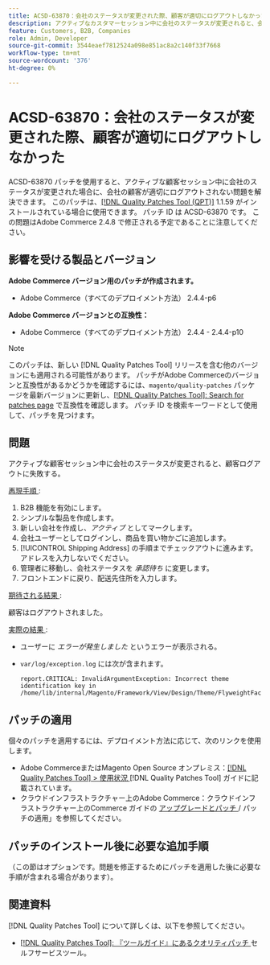 ```yaml
---
title: ACSD-63870：会社のステータスが変更された際、顧客が適切にログアウトしなかった
description: アクティブなカスタマーセッション中に会社のステータスが変更されると、会社の顧客が適切にログアウトされないAdobe Commerceの問題を修正するために、ACSD-63870 パッチを適用します。
feature: Customers, B2B, Companies
role: Admin, Developer
source-git-commit: 3544eaef7812524a098e851ac8a2c140f33f7668
workflow-type: tm+mt
source-wordcount: '376'
ht-degree: 0%

---
```



# ACSD-63870：会社のステータスが変更された際、顧客が適切にログアウトしなかった

ACSD-63870 パッチを使用すると、アクティブな顧客セッション中に会社のステータスが変更された場合に、会社の顧客が適切にログアウトされない問題を解決できます。 このパッチは、[[!DNL Quality Patches Tool (QPT)]](/help/tools/quality-patches-tool/quality-patches-tool-to-self-serve-quality-patches.md) 1.1.59 がインストールされている場合に使用できます。 パッチ ID は ACSD-63870 です。 この問題はAdobe Commerce 2.4.8 で修正される予定であることに注意してください。

## 影響を受ける製品とバージョン

**Adobe Commerce バージョン用のパッチが作成されます。**

* Adobe Commerce（すべてのデプロイメント方法） 2.4.4-p6

**Adobe Commerce バージョンとの互換性：**

* Adobe Commerce（すべてのデプロイメント方法） 2.4.4 - 2.4.4-p10

>[!NOTE]
>
>このパッチは、新しい [!DNL Quality Patches Tool] リリースを含む他のバージョンにも適用される可能性があります。 パッチがAdobe Commerceのバージョンと互換性があるかどうかを確認するには、`magento/quality-patches` パッケージを最新バージョンに更新し、[[!DNL Quality Patches Tool]: Search for patches page](https://experienceleague.adobe.com/tools/commerce-quality-patches/index.html) で互換性を確認します。 パッチ ID を検索キーワードとして使用して、パッチを見つけます。

## 問題

アクティブな顧客セッション中に会社のステータスが変更されると、顧客ログアウトに失敗する。

<u> 再現手順 </u>:

1. B2B 機能を有効にします。
1. シンプルな製品を作成します。
1. 新しい会社を作成し、*アクティブ* としてマークします。
1. 会社ユーザーとしてログインし、商品を買い物かごに追加します。
1. [!UICONTROL Shipping Address] の手順までチェックアウトに進みます。 アドレスを入力しないでください。
1. 管理者に移動し、会社ステータスを *承認待ち* に変更します。
1. フロントエンドに戻り、配送先住所を入力します。

<u> 期待される結果 </u>:

顧客はログアウトされました。

<u> 実際の結果 </u>:

* ユーザーに *エラーが発生しました* というエラーが表示される。
* `var/log/exception.log` には次が含まれます。

  ```
  report.CRITICAL: InvalidArgumentException: Incorrect theme identification key in /home/lib/internal/Magento/Framework/View/Design/Theme/FlyweightFactory.php:60
  ```


## パッチの適用

個々のパッチを適用するには、デプロイメント方法に応じて、次のリンクを使用します。

* Adobe CommerceまたはMagento Open Source オンプレミス：[[!DNL Quality Patches Tool] > 使用状況 ](/help/tools/quality-patches-tool/usage.md) [!DNL Quality Patches Tool] ガイドに記載されています。
* クラウドインフラストラクチャー上のAdobe Commerce：クラウドインフラストラクチャー上のCommerce ガイドの [ アップグレードとパッチ ](https://experienceleague.adobe.com/docs/commerce-cloud-service/user-guide/develop/upgrade/apply-patches.html)/ パッチの適用」を参照してください。

## パッチのインストール後に必要な追加手順

（この節はオプションです。問題を修正するためにパッチを適用した後に必要な手順が含まれる場合があります）。 

## 関連資料

[!DNL Quality Patches Tool] について詳しくは、以下を参照してください。

* [[!DNL Quality Patches Tool]: 『ツールガイド』にあるクオリティパッチ ](/help/tools/quality-patches-tool/quality-patches-tool-to-self-serve-quality-patches.md) セルフサービスツール。

